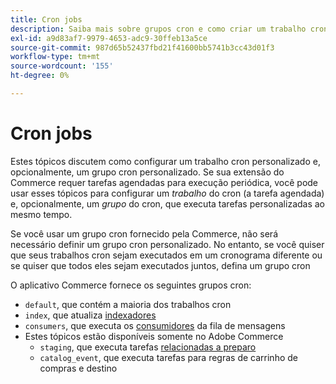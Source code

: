 ```yaml
---
title: Cron jobs
description: Saiba mais sobre grupos cron e como criar um trabalho cron personalizado.
exl-id: a9d83af7-9979-4653-adc9-30ffeb13a5ce
source-git-commit: 987d65b52437fbd21f41600bb5741b3cc43d01f3
workflow-type: tm+mt
source-wordcount: '155'
ht-degree: 0%

---
```


# Cron jobs

Estes tópicos discutem como configurar um trabalho cron personalizado e, opcionalmente, um grupo cron personalizado. Se sua extensão do Commerce requer tarefas agendadas para execução periódica, você pode usar esses tópicos para configurar um _trabalho_ do cron (a tarefa agendada) e, opcionalmente, um _grupo_ do cron, que executa tarefas personalizadas ao mesmo tempo.

Se você usar um grupo cron fornecido pela Commerce, não será necessário definir um grupo cron personalizado. No entanto, se você quiser que seus trabalhos cron sejam executados em um cronograma diferente ou se quiser que todos eles sejam executados juntos, defina um grupo cron

O aplicativo Commerce fornece os seguintes grupos cron:

- `default`, que contém a maioria dos trabalhos cron
- `index`, que atualiza [indexadores](../cli/manage-indexers.md)
- `consumers`, que executa os [consumidores](../cli/start-message-queues.md) da fila de mensagens
- Estes tópicos estão disponíveis somente no Adobe Commerce
   - `staging`, que executa tarefas [relacionadas a preparo](https://experienceleague.adobe.com/pt-br/docs/commerce-admin/content-design/staging/content-staging)
   - `catalog_event`, que executa tarefas para regras de carrinho de compras e destino
